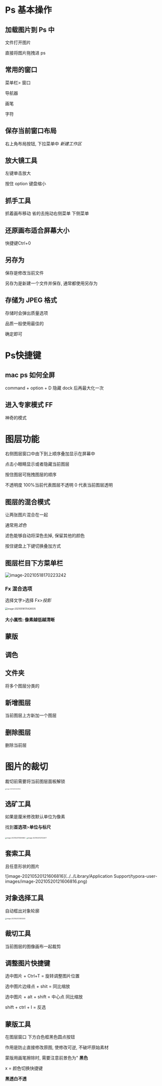 # Ps 基本操作

## 加载图片到 Ps 中

文件打开图片

直接将图片拖拽进 ps



## 常用的窗口

菜单栏> 窗口

导航器

画笔

字符



## 保存当前窗口布局

右上角布局按钮, 下拉菜单中 *新建工作区*



## 放大镜工具

左键单击放大

按住 option 键盘缩小



## 抓手工具

抓着画布移动 省的去拖动右侧菜单 下侧菜单



## 还原画布适合屏幕大小

快捷键Ctrl+0 



## 另存为

保存是修改当前文件

另存为是新建一个文件并保存, 通常都使用另存为



## 存储为 JPEG 格式

存储时会弹出质量选项

品质一般使用最佳的

确定即可



# Ps快捷键

## mac ps 如何全屏

command + option + D 隐藏 dock 后再最大化一次



## 进入专家模式 FF

神奇的模式



#  图层功能

右侧图层窗口中由下到上顺序叠加显示在屏幕中

点击小眼睛显示或者隐藏当前图层

按住图层可拖拽图层的顺序

不透明度 100%当前代表图层不透明 0 代表当前图层透明



## 图层的混合模式

让两张图片混合在一起

通常用*滤色*

滤色能够自动将深色去掉, 保留其他的颜色

按住键盘上下键切换叠加方式



## 图层栏目下方菜单栏

![image-20210518170223242](https://shimmerimg.oss-cn-beijing.aliyuncs.com/blog/screenshot/20210518170223.png)

### Fx 混合选项

选择文字>选择 Fx>*投影*

<img src="https://shimmerimg.oss-cn-beijing.aliyuncs.com/blog/screenshot/20210518170426.png" alt="image-20210518170426535" style="zoom: 50%;" />

#### 大小属性: 像素越低越清晰



## 蒙版

## 调色

## 文件夹

将多个图层分类的

## 新增图层

当前图层上方新加一个图层

## 删除图层

删除当前层





# 图片的裁切

裁切前需要将当前图层面板解锁

<img src="https://shimmerimg.oss-cn-beijing.aliyuncs.com/blog/screenshot/20210520120237.png" alt="image-20210520120237622" style="zoom:25%;" />

## 选矿工具

如果是厘米修改默认单位为像素

找到**首选项**>**单位与标尺**



<img src="https://shimmerimg.oss-cn-beijing.aliyuncs.com/blog/screenshot/20210520115905.png" alt="image-20210520115904883" style="zoom: 33%;" />

<img src="https://shimmerimg.oss-cn-beijing.aliyuncs.com/blog/screenshot/20210520120123.png" alt="image-20210520120123877" style="zoom: 33%;" />



## 套索工具

且任意形状的图片

![image-20210520121606816](../../Library/Application Support/typora-user-images/image-20210520121606816.png)



## 对象选择工具

自动框出对象轮廓

<img src="https://shimmerimg.oss-cn-beijing.aliyuncs.com/blog/screenshot/20210520121650.png" alt="image-20210520121650283" style="zoom: 33%;" />



## 裁切工具

当前图层的图像画布一起裁剪



## 调整图片快捷键 

选中图片 + Ctrl+T = 旋转调整图片位置

选中图片边缘点 + shit  = 同比缩放

选中图片 + alt + shift = 中心点  同比缩放

shift + ctrl + I = 反选   



## 蒙版工具

在图层窗口 下方白色框黑色圆点按钮

作用是防止直接修改原图, 使修改可逆, 不破坏原始素材 



蒙版用画笔擦除时, 需要注意前景色为&quot; **黑色**

x = 颜色切换快捷键 

**黑透白不透**







 

